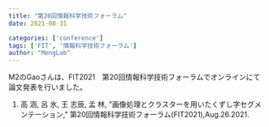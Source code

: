 ```yaml
---
title: "第20回情報科学技術フォーラム"
date: 2021-08-31

categories: ['conference']
tags: ['FIT', '情報科学技術フォーラム']
author: "MengLab"
---
```

M2のGaoさんは、FIT2021　第20回情報科学技術フォーラムでオンラインにて論文発表を行いました。

1. 高 涵, 呂 氷, 王 志辰, 孟 林, "画像処理とクラスターを用いたくずし字セグメンテーション," 第20回情報科学技術フォーラム(FIT2021),Aug.26.2021.
